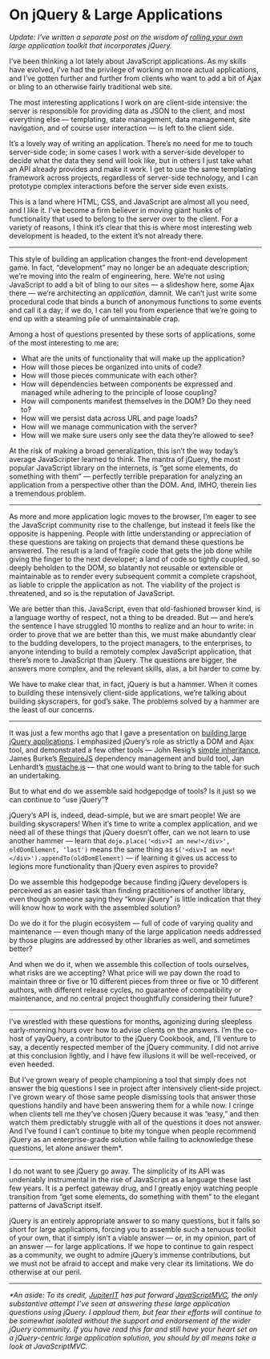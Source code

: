 # On jQuery & Large Applications

<p><em>Update: I&rsquo;ve written a separate post on the wisdom of <a href="http://blog.rebeccamurphey.com/on-rolling-your-own">rolling your own</a> large application toolkit that incorporates jQuery.</em></p>

<p>I&rsquo;ve been thinking a lot lately about JavaScript applications. As my skills have evolved, I&rsquo;ve had the privilege of working on more actual applications, and I&rsquo;ve gotten further and further from clients who want to add a bit of Ajax or bling to an otherwise fairly traditional web site.</p>

<p>The most interesting applications I work on are client-side intensive: the server is responsible for providing data as JSON to the client, and most everything else &mdash; templating, state management, data management, site navigation, and of course user interaction &mdash; is left to the client side.</p>

<p>It&rsquo;s a lovely way of writing an application. There&rsquo;s no need for me to touch server-side code; in some cases I work with a server-side developer to decide what the data they send will look like, but in others I just take what an API already provides and make it work. I get to use the same templating framework across projects, regardless of server-side technology, and I can prototype complex interactions before the server side even exists.</p>

<p>This is a land where HTML, CSS, and JavaScript are almost all you need, and I like it. I&rsquo;ve become a firm believer in moving giant hunks of functionality that used to belong to the server over to the client. For a variety of reasons, I think it&rsquo;s clear that this is where most interesting web development is headed, to the extent it&rsquo;s not already there.</p>

<hr />

<p>This style of building an application changes the front-end development game. In fact, &ldquo;development&rdquo; may no longer be an adequate description; we&rsquo;re moving into the realm of engineering, here. We&rsquo;re not using JavaScript to add a bit of bling to our sites &mdash; a slideshow here, some Ajax there &mdash; we&rsquo;re architecting an <em>application</em>, damnit. We can&rsquo;t just write some procedural code that binds a bunch of anonymous functions to some events and call it a day; if we do, I can tell you from experience that we&rsquo;re going to end up with a steaming pile of unmaintainable crap.</p>

<p>Among a host of questions presented by these sorts of applications, some of the most interesting to me are:</p>

<ul>
<li>What are the units of functionality that will make up the application?</li>
<li>How will those pieces be organized into units of code?</li>
<li>How will those pieces communicate with each other?</li>
<li>How will dependencies between components be expressed and managed while adhering to the principle of loose coupling?</li>
<li>How will components manifest themselves in the DOM? Do they need to?</li>
<li>How will we persist data across URL and page loads?</li>
<li>How will we manage communication with the server?</li>
<li>How will we make sure users only see the data they&rsquo;re allowed to see?</li>
</ul>


<p>At the risk of making a broad generalization, this isn&rsquo;t the way today&rsquo;s average JavaScripter learned to think. The mantra of jQuery, the most popular JavaScript library on the internets, is &ldquo;get some elements, do something with them&rdquo; &mdash; perfectly terrible preparation for analyzing an application from a perspective other than the DOM. And, IMHO, therein lies a tremendous problem.</p>

<hr />

<p>As more and more application logic moves to the browser, I&rsquo;m eager to see the JavaScript community rise to the challenge, but instead it feels like the opposite is happening. People with little understanding or appreciation of these questions are taking on projects that demand these questions be answered. The result is a land of fragile code that gets the job done while giving the finger to the next developer; a land of code so tightly coupled, so deeply beholden to the DOM, so blatantly not reusable or extensible or maintainable as to render every subsequent commit a complete crapshoot, as liable to cripple the application as not. The viability of the project is threatened, and so is the reputation of JavaScript.</p>

<p>We are better than this. JavaScript, even that old-fashioned browser kind, is a language worthy of respect, not a thing to be dreaded. But &mdash; and here&rsquo;s the sentence I have struggled 10 months to realize and an hour to write: in order to prove that we are better than this, we must make abundantly clear to the budding developers, to the project managers, to the enterprises, to anyone intending to build a remotely complex JavaScript application, that there&rsquo;s more to JavaScript than jQuery. The questions are bigger, the answers more complex, and the relevant skills, alas, a bit harder to come by.</p>

<p>We have to make clear that, in fact, jQuery is but a hammer. When it comes to building these intensively client-side applications, we&rsquo;re talking about building skyscrapers, for god&rsquo;s sake. The problems solved by a hammer are the least of our concerns.</p>

<hr />

<p>It was just a few months ago that I gave a presentation on <a href="http://www.slideshare.net/rmurphey/building-large-jquery-applications">building large jQuery applications</a>. I emphasized jQuery&rsquo;s role as strictly a DOM and Ajax tool, and demonstrated a few other tools &mdash; John Resig&rsquo;s <a href="http://ejohn.org/blog/simple-javascript-inheritance/">simple inheritance</a>, James Burke&rsquo;s <a href="http://requirejs.org/">RequireJS</a> dependency management and build tool, Jan Lenhardt&rsquo;s <a href="http://github.com/janl/mustache.js/">mustache.js</a> &mdash; that one would want to bring to the table for such an undertaking.</p>

<p>But to what end do we assemble said hodgepodge of tools? Is it just so we can continue to &ldquo;use jQuery&rdquo;?</p>

<p>jQuery&rsquo;s API is, indeed, dead-simple, but we are smart people! We are building skyscrapers! When it&rsquo;s time to write a complex application, and we need all of these things that jQuery doesn&rsquo;t offer, can we not learn to use another hammer &mdash; learn that <code>dojo.place('&lt;div&gt;I am new!&lt;/div&gt;', oldDomElement, 'last')</code> means the same thing as <code>$('&lt;div&gt;I am new!&lt;/div&gt;').appendTo(oldDomElement)</code> &mdash; if learning it gives us access to legions more functionality than jQuery even aspires to provide?</p>

<p>Do we assemble this hodgepodge because finding jQuery developers is perceived as an easier task than finding practitioners of another library, even though someone saying they &ldquo;know jQuery&rdquo; is little indication that they will know how to work with the assembled solution?</p>

<p>Do we do it for the plugin ecosystem &mdash; full of code of varying quality and maintenance &mdash; even though many of the large application needs addressed by those plugins are addressed by other libraries as well, and sometimes better?</p>

<p>And when we do it, when we assemble this collection of tools ourselves, what risks are we accepting? What price will we pay down the road to maintain three or five or 10 different pieces from three or five or 10 different authors, with different release cycles, no guarantee of compatibility or maintenance, and no central project thoughtfully considering their future?</p>

<hr />

<p>I&rsquo;ve wrestled with these questions for months, agonizing during sleepless early-morning hours over how to advise clients on the answers. I&rsquo;m the co-host of yayQuery, a contributor to the jQuery Cookbook, and, I&rsquo;ll venture to say, a decently respected member of the jQuery community. I did not arrive at this conclusion lightly, and I have few illusions it will be well-received, or even heeded.</p>

<p>But I&rsquo;ve grown weary of people championing a tool that simply does not answer the big questions I see in project after intensively client-side project. I&rsquo;ve grown weary of those same people dismissing tools that answer those questions handily and have been answering them for a while now. I cringe when clients tell me they&rsquo;ve chosen jQuery because it was &ldquo;easy,&rdquo; and then watch them predictably struggle with all of the questions it does not answer. And I&rsquo;ve found I can&rsquo;t continue to bite my tongue when people recommend jQuery as an enterprise-grade solution while failing to acknowledge these questions, let alone answer them*.</p>

<hr />

<p>I do not want to see jQuery go away. The simplicity of its API was undeniably instrumental in the rise of JavaScript as a language these last few years. It is a perfect gateway drug, and I greatly enjoy watching people transition from &ldquo;get some elements, do something with them&rdquo; to the elegant patterns of JavaScript itself.</p>

<p>jQuery is an entirely appropriate answer to so many questions, but it falls so short for large applications, forcing you to assemble such a tenuous toolkit of your own, that it simply isn&rsquo;t a viable answer &mdash; or, in my opinion, part of an answer &mdash; for large applications. If we hope to continue to gain respect as a community, we ought to admire jQuery&rsquo;s immense contributions, but we must not be afraid to accept and make very clear its limitations. We do otherwise at our peril.</p>

<hr />

<p><em>*An aside: To its credit, <a href="http://jupiterit.com">JupiterIT</a> has put forward <a href="http://javascriptmvc.com">JavaScriptMVC</a>, the only substantive attempt I&rsquo;ve seen at answering these large application questions using jQuery. I applaud them, but fear their efforts will continue to be somewhat isolated without the support and endorsement of the wider jQuery community. If you have read this far and still have your heart set on a jQuery-centric large application solution, you should by all means take a look at JavaScriptMVC.</em></p>